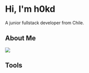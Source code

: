# Hi, I'm h0kd

A junior fullstack developer from Chile.

## About Me

[<img src="{https://img.shields.io/badge/Gmail-D14836?style=for-the-badge&logo=gmail&logoColor=white}" />](https://mailto:h0kd@gmail.com)

## Tools


<!---
h0kd/h0kd is a ✨ special ✨ repository because its `README.md` (this file) appears on your GitHub profile.
You can click the Preview link to take a look at your changes.
--->
